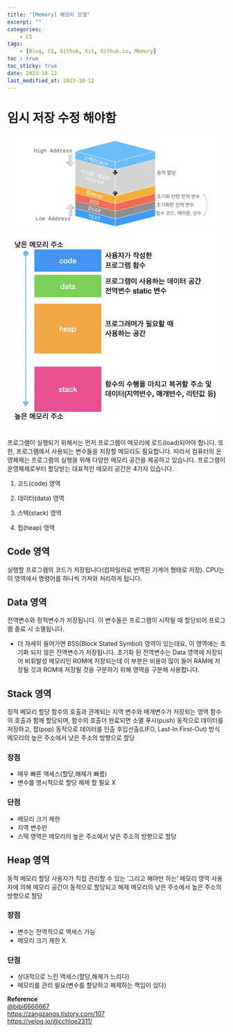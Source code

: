 ```yaml
---
title: "[Memory] 메모리 모델"
excerpt: ""
categories:
    - CS
tags:
    - [Blog, CS, Github, Git, Github.io, Memory]
toc : true
toc_sticky: true
date: 2023-10-12
last_modified_at: 2023-10-12
---
```


# 임시 저장 수정 해야함

![Alt text](/assets/img/2023-10-12-memory/image-memory.png)
![Alt text](/assets/img/2023-10-12-memory/image.png)

프로그램이 실행되기 위해서는 먼저 프로그램이 메모리에 로드(load)되어야 합니다.
또한, 프로그램에서 사용되는 변수들을 저장할 메모리도 필요합니다.
따라서 컴퓨터의 운영체제는 프로그램의 실행을 위해 다양한 메모리 공간을 제공하고 있습니다.
프로그램이 운영체제로부터 할당받는 대표적인 메모리 공간은 4가지 있습니다.

1. 코드(code) 영역

2. 데이터(data) 영역

3. 스택(stack) 영역

4. 힙(heap) 영역

## Code 영역
실행할 프로그램의 코드가 저장됩니다(컴파일러로 번역된 기계어 형태로 저장). CPU는 이 영역에서 명령어를 하나씩 가져와 처리하게 됩니다.

## Data 영역
전역변수와 정적변수가 저장됩니다. 이 변수들은 프로그램이 시작될 때 할당되어 프로그램 종료 시 소멸됩니다.
- 더 자세히 들어가면 BSS(Block Stated Symbol) 영역이 있는데요, 이 영역에는 초기화 되지 않은 전역변수가 저장됩니다. 초기화 된 전역변수는 Data 영역에 저장되어 비휘발성 메모리인 ROM에 저장되는데 이 부분은 비용이 많이 들어 RAM에 저장될 것과 ROM에 저장될 것을 구분하기 위해 영역을 구분해 사용합니다.

## Stack 영역
정적 메모리 할당
함수의 호출과 관계되는 지역 변수와 매개변수가 저장되는 영역
함수의 호출과 함께 할당되며, 함수의 호출이 완료되면 소멸
푸시(push) 동작으로 데이터를 저장하고, 팝(pop) 동작으로 데이터를 인출
후입선출(LIFO, Last-In First-Out) 방식
메모리의 높은 주소에서 낮은 주소의 방향으로 할당
### 장점
- 매우 빠른 액세스(할당,해제가 빠름)
- 변수를 명시적으로 할당 해제 할 필요 X
### 단점
- 메모리 크기 제한
- 지역 변수만
- 스택 영역은 메모리의 높은 주소에서 낮은 주소의 방향으로 할당

## Heap 영역
동적 메모리 할당
사용자가 직접 관리할 수 있는 ‘그리고 해야만 하는’ 메모리 영역
사용자에 의해 메모리 공간이 동적으로 할당되고 해제
메모리의 낮은 주소에서 높은 주소의 방향으로 할당
### 장점
- 변수는 전역적으로 액세스 가능
- 메모리 크기 제한 X
### 단점
- 상대적으로 느린 액세스(할당,해제가 느리다)
- 메모리를 관리 필요(변수를 할당하고 해제하는 책임이 있다)

 **Reference**<br>
<a href="https://velog.io/@bibi6666667/CS05-%EB%A9%94%EB%AA%A8%EB%A6%AC%EA%B5%AC%EC%A1%B0-CPU-%EA%B0%80%EC%83%81-%EB%A9%94%EB%AA%A8%EB%A6%AC">@bibi6666667</a><br>
<a href="https://zangzangs.tistory.com/107">https://zangzangs.tistory.com/107</a><br>
<a href="https://velog.io/@cchloe2311/%EC%9A%B4%EC%98%81%EC%B2%B4%EC%A0%9C-%ED%94%84%EB%A1%9C%EC%84%B8%EC%8A%A4-%EB%A9%94%EB%AA%A8%EB%A6%AC-%EA%B5%AC%EC%A1%B0">https://velog.io/@cchloe2311/</a><br>